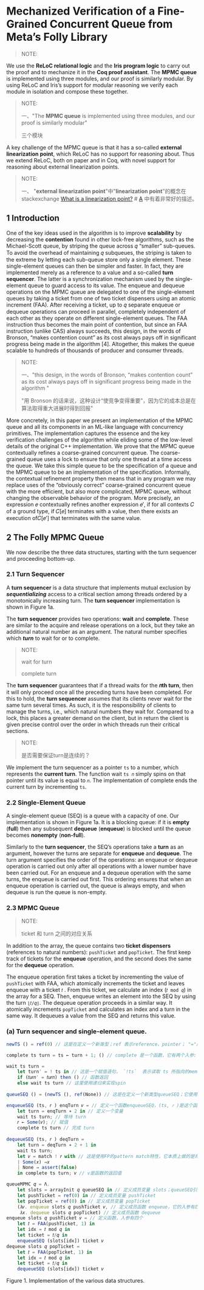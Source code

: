 # Mechanized Verification of a Fine-Grained Concurrent Queue from Meta’s Folly Library

> NOTE: 
>
> 

We use the **ReLoC relational logic** and the **Iris program logic** to carry out the proof and to mechanize it in the **Coq proof assistant**. The **MPMC queue** is implemented using three modules, and our proof is similarly modular. By using ReLoC and Iris’s support for modular reasoning we verify each module in isolation and compose these together.

> NOTE: 
>
> 一、"The **MPMC queue** is implemented using three modules, and our proof is similarly modular"
>
> 三个模块

A key challenge of the MPMC queue is that it has a so-called **external linearization point**, which ReLoC has no support for reasoning about. Thus we extend ReLoC, both on paper and in Coq, with novel support for reasoning about external linearization points.

> NOTE: 
>
> 一、 "**external linearization point**"中"**linearization point**"的概念在 stackexchange [What is a linearization point?](https://cs.stackexchange.com/questions/7132/what-is-a-linearization-point) # [A](https://cs.stackexchange.com/a/7133) 中有着非常好的描述。

## 1 Introduction

One of the key ideas used in the algorithm is to improve **scalability** by decreasing the **contention** found in other lock-free algorithms, such as the Michael-Scott queue, by striping the queue across 𝑞 “smaller” sub-queues. To avoid the overhead of maintaining 𝑞 subqueues, the striping is taken to the extreme by letting each sub-queue store only a single element. These single-element queues can then be simpler and faster. In fact, they are implemented merely as a reference to a value and a so-called **turn sequencer**. The latter is a synchronization mechanism used by the single-element queue to guard access to its value. The enqueue and dequeue operations on the MPMC queue are delegated to one of the single-element queues by taking a ticket from one of two ticket dispensers using an atomic increment (FAA). After receiving a ticket, up to 𝑞 separate enqueue or dequeue operations can proceed in parallel, completely independent of each other as they operate on different single-element queues. The FAA instruction thus becomes the main point of contention, but since an FAA instruction (unlike CAS) always succeeds, this design, in the words of Bronson, “makes contention count” as its cost always pays off in significant progress being made in the algorithm [4]. Altogether, this makes the queue scalable to hundreds of thousands of producer and consumer threads. 

> NOTE: 
>
> 一、"this design, in the words of Bronson, “makes contention count” as its cost always pays off in significant progress being made in the algorithm "
>
> "用 Bronson 的话来说，这种设计“使竞争变得重要”，因为它的成本总是在算法取得重大进展时得到回报"

More concretely, in this paper we present an implementation of the MPMC queue and all its components in an ML-like language with concurrency primitives. The implementation captures the essence and the key verification challenges of the algorithm while eliding some of the low-level details of
the original C++ implementation. We prove that the MPMC queue contextually refines a coarse-grained concurrent queue. The coarse-grained queue uses a lock to ensure that only one thread at a time access the queue. We take this simple queue to be the specification of a queue and the MPMC
queue to be an implementation of the specification. Informally, the contextual refinement property then means that in any program we may replace uses of the “obviously correct” coarse-grained concurrent queue with the more efficient, but also more complicated, MPMC queue, without changing
the observable behavior of the program. More precisely, an expression 𝑒 contextually refines another expression 𝑒′, if for all contexts 𝐶 of a ground type, if 𝐶[𝑒] terminates with a value, then there exists an execution of𝐶[𝑒′] that terminates with the same value.

## 2 The Folly MPMC Queue

We now describe the three data structures, starting with the turn sequencer and proceeding bottom-up.

### 2.1 Turn Sequencer

A **turn sequencer** is a data structure that implements mutual exclusion by ***sequentializing*** access to a critical section among threads ordered by a monotonically increasing turn. The **turn sequencer** implementation is shown in Figure 1a.

The **turn sequencer** provides two operations: **wait** and **complete**. These are similar to the acquire and release operations on a lock, but they take an additional natural number as an argument. The natural number specifies which ***turn*** to wait for or to complete.

> NOTE: 
>
> wait for turn
>
> complete turn

The **turn sequencer** guarantees that if a thread waits for the **𝑛th turn**, then it will only proceed once all the preceding turns have been completed. For this to hold, the **turn sequencer** assumes that its clients never wait for the same turn several times. As such, it is the responsibility of clients to manage the turns, i.e., which natural numbers they wait for. Compared to a lock, this places a greater demand on the client, but in return the client is given precise control over the order in which threads run their critical sections.

> NOTE: 
>
> 是否需要保证turn是连续的？

We implement the turn sequencer as a pointer `ts` to a number, which represents the **current turn**. The function wait `ts 𝑛` simply spins on that pointer until its value is equal to `𝑛`. The implementation of complete ends the current turn by incrementing `ts`.

### 2.2 Single-Element Queue

A single-element queue (SEQ) is a queue with a capacity of one. Our implementation is shown in Figure 1a. It is a blocking queue: if it is **empty** (**full**) then any subsequent **dequeue** (**enqueue**) is blocked until the queue becomes **nonempty** (**non-full**).

Similarly to the **turn sequencer**, the SEQ’s operations take a **turn** as an argument, however the turns are separate for **enqueue** and **dequeue**. The turn argument specifies the order of the operations: an enqueue or dequeue operation is carried out only after all operations with a lower number have been
carried out. For an enqueue and a dequeue operation with the same turns, the enqueue is carried out first. This ordering ensures that when an enqueue operation is carried out, the queue is always empty, and when dequeue is run the queue is non-empty.

### 2.3 MPMC Queue

> NOTE: 
>
> ticket 和 turn 之间的对应关系

In addition to the array, the queue contains two **ticket dispensers** (references to natural numbers): `pushTicket` and `popTicket`. The first keep track of tickets for the **enqueue** operation, and the second does the same for the **dequeue** operation.

The enqueue operation first takes a ticket by incrementing the value of `pushTicket` with FAA, which atomically increments the ticket and leaves enqueue with a ticket `𝑡` . From this ticket, we calculate an index (`𝑡 mod 𝑞`) in the array for a SEQ. Then, enqueue writes an element into the SEQ by using the turn `⌊𝑡/𝑞⌋`. The dequeue operation proceeds in a similar way. It atomically increments `popTicket` and calculates an index and a turn in the same way. It dequeues a value from the SEQ and returns this value.

### (a) Turn sequencer and single-element queue.

```javascript
newTS () = ref(0) // 这是在定义一个新类型；ref 表示reference、pointer； "="后面的是它的函数体

complete ts turn = ts ← turn + 1; () // complete 是一个函数，它有两个入参: ts、turn； "="后面的是它的函数体

wait ts turn =
    let turn′ = ! ts in // 这是一个赋值语句， `!ts`  表示读取 ts 所指向的memory的值，并将该值赋值给 turn′
    if (𝑡𝑢𝑟𝑛′ = 𝑡𝑢𝑟𝑛) then () // 函数返回
    else wait ts turn // 这里使用递归来实现spin
    
queueSEQ () = (newTS (), ref(None)) // 这是在定义一个新类型queueSEQ；它使用的是functional language中的product type

enqueueSEQ (ts, 𝑟 ) enqTurn 𝑣 = // 定义一个函数enqueueSEQ，(ts, 𝑟 )是这个函数的第一个入参，它其实就是 queueSEQ 类型的: ts 对应 queueSEQ 类型的第一个成员，r对应的是第二个成员；enqTurn 是第二个入参；v是第三个入参
	let turn = enqTurn ∗ 2 in // 定义一个变量
    wait ts turn; // 等待 turn
    𝑟 ← Some(𝑣); // 赋值
    complete ts turn // 完成 turn
    
dequeueSEQ (ts, 𝑟 ) deqTurn =
    let turn = deqTurn ∗ 2 + 1 in
    wait ts turn;
    let 𝑣 = match ! 𝑟 with // 这是使用FP的pattern match特性，它本质上做的是将 r 赋值给 v；v是函数的返回值
    | Some(𝑥) ⇒𝑥
    | None ⇒ assert(false)
    in complete ts turn; 𝑣 // v是函数的返回值
```



```JavaScript
queueMPMC 𝑞 = Λ.
    let slots = arrayInit 𝑞 queueSEQ in // 定义成员变量 slots；queueSEQ引用的是在(a)中定义的类型
    let pushTicket = ref(0) in // 定义成员变量 pushTicket
    let popTicket = ref(0) in // 定义成员变量 popTicket
    (𝜆𝑣. enqueue slots 𝑞 pushTicket 𝑣, // 定义成员函数 enqueue，它的入参有四个
     𝜆𝑥. dequeue slots 𝑞 popTicket) // 定义成员函数 dequeue
enqueue slots 𝑞 pushTicket 𝑣 = // 定义函数，入参有四个
    let 𝑡 = FAA(pushTicket, 1) in
    let idx = 𝑡 mod 𝑞 in
    let ticket = 𝑡/𝑞 in
    enqueueSEQ (slots[idx]) ticket 𝑣
dequeue slots 𝑞 popTicket =
    let 𝑡 = FAA(popTicket, 1) in
    let idx = 𝑡 mod 𝑞 in
    let ticket = 𝑡/𝑞 in
    dequeueSEQ (slots[idx]) ticket 𝑣
```



Figure 1. Implementation of the various data structures.